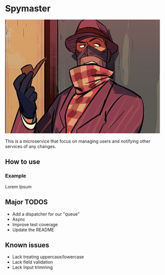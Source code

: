 # Spymaster

![spymaster.jpg](/spymaster.jpg)

This is a microservice that focus on managing users and notifying other services of any changes.

## How to use

### Example

Lorem Ipsum

## Major TODOS

* Add a dispatcher for our "queue"
* Async
* Improve test coverage
* Update the README

## Known issues

* Lack treating uppercase/lowercase
* Lack field validation
* Lack Input trimming